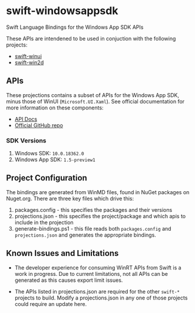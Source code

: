 # swift-windowsappsdk
Swift Language Bindings for the Windows App SDK APIs

These APIs are intendened to be used in conjuction with the following projects:
- [swift-winui](https://github.com/thebrowsercompany/swift-winui)
- [swift-win2d](https://github.com/thebrowsercompany/swift-win2d)

## APIs
These projections contains a subset of APIs for the Windows App SDK, minus those of WinUI (`Microsoft.UI.Xaml`). See official documentation for more information on these components:

- [API Docs](https://learn.microsoft.com/en-us/windows/windows-app-sdk/api/winrt/)
- [Official GitHub repo](https://github.com/microsoft/WindowsAppSDK)

### SDK Versions

1. Windows SDK: `10.0.18362.0`
2. Windows App SDK: `1.5-preview1`

## Project Configuration
The bindings are generated from WinMD files, found in NuGet packages on Nuget.org. There are three key files which drive this:
1. packages.config - this specifies the packages and their versions
2. projections.json - this specifies the project/package and which apis to include in the projection
3. generate-bindings.ps1 - this file reads both `packages.config` and `projections.json` and generates the appropriate bindings.

## Known Issues and Limitations
- The developer experience for consuming WinRT APIs from Swift is a work in progress. Due to current limitations, not all APIs can be generated as this causes export limit issues.

- The APIs listed in projections.json are required for the other `swift-*` projects to build. Modify a projections.json in any one of those projects could require an update here.
